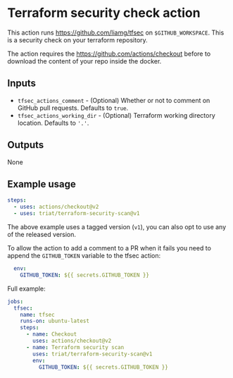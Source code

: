 # Terraform security check action

This action runs https://github.com/liamg/tfsec on `$GITHUB_WORKSPACE`. This is a security check on your terraform repository. 

The action requires the https://github.com/actions/checkout before to download the content of your repo inside the docker. 

## Inputs

* `tfsec_actions_comment` - (Optional) Whether or not to comment on GitHub pull requests. Defaults to `true`.
* `tfsec_actions_working_dir` - (Optional) Terraform working directory location. Defaults to `'.'`.

## Outputs

None

## Example usage

```yaml
steps:
  - uses: actions/checkout@v2
  - uses: triat/terraform-security-scan@v1
```
The above example uses a tagged version (`v1`), you can also opt to use any of the released version.

To allow the action to add a comment to a PR when it fails you need to append the `GITHUB_TOKEN` variable to the tfsec action:

```yaml
  env:
    GITHUB_TOKEN: ${{ secrets.GITHUB_TOKEN }}
```

Full example:

```yaml
jobs:
  tfsec:
    name: tfsec
    runs-on: ubuntu-latest
    steps:
      - name: Checkout
        uses: actions/checkout@v2
      - name: Terraform security scan
        uses: triat/terraform-security-scan@v1
        env:
          GITHUB_TOKEN: ${{ secrets.GITHUB_TOKEN }}
```
